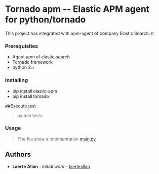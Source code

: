 # Tornado apm -- Elastic APM agent for python/tornado  

This project has integrated with apm-agent of company Elastic Search. It 


### Prerequisites

- Agent apm of elastic search
- Tornado framework
- python 3.+

### Installing
- pip install  elastic-apm
- pip install tornado

##Execute test

> py.test tests

### Usage

>The file show a implmentation
[main.py](main.py)

## Authors

* **Laerte Allan** - *Initial work* - [laerteallan](https://github.com/laerteallan)
